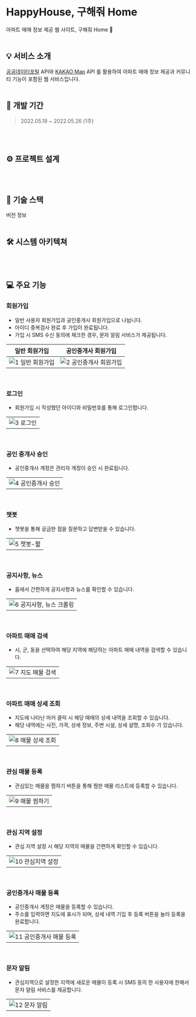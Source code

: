 # HappyHouse, 구해줘 Home
아파트 매매 정보 제공 웹 사이트, 구해줘 Home 🏡
</br>
</br>

## 💡 서비스 소개
[공공데이터포털](https://www.data.go.kr/) API와 [KAKAO Map](https://developers.kakao.com/) API 를 활용하여 아파트 매매 정보 제공과 커뮤니티 기능이 포함된 웹 서비스입니다.
</br>
</br>

## 📅 개발 기간
> 2022.05.19 ~ 2022.05.26 (1주) </br>
</br>
</br>

## ⚙ 프로젝트 설계
</br>
</br>

## 💎 기술 스택
버전 정보
</br>
</br>

## 🛠 시스템 아키텍쳐
</br>
</br>

## 💻 주요 기능
### 회원가입
* 일반 사용자 회원가입과 공인중개사 회원가입으로 나뉩니다. 
* 아이디 중복검사 완료 후 가입이 완료됩니다.
* 가입 시 SMS 수신 동의에 체크한 경우, 문자 알림 서비스가 제공됩니다.

| 일반 회원가입 | 공인중개사 회원가입 | 
|:-------:|:-----:|
| ![1  일반 회원가입](https://user-images.githubusercontent.com/83942393/204470426-f5d8ff74-b6f0-4ec3-9d0f-a4fcd4b15da5.gif) | ![2  공인중개사 회원가입](https://user-images.githubusercontent.com/83942393/204468550-d500b4ad-5440-4f41-932d-db2433973ef3.gif) |
</br>

### 로그인
* 회원가입 시 작성했던 아이디와 비밀번호를 통해 로그인합니다.

| | 
|:-------:|
| ![3  로그인](https://user-images.githubusercontent.com/83942393/204474225-5fdc0dd0-0504-4ad5-9c69-80b990eb8575.gif) | 
</br>

### 공인 중개사 승인
* 공인중개사 계정은 관리자 계정이 승인 시 완료됩니다.

| | 
|:-------:|
| ![4  공인중개사 승인](https://user-images.githubusercontent.com/83942393/204476370-28193b79-ac6b-494f-bce0-bf45de113faf.gif) | 
</br>

### 챗봇
* 챗봇을 통해 궁금한 점을 질문하고 답변받을 수 있습니다.

| | 
|:-------:|
| ![5  챗봇-짧](https://user-images.githubusercontent.com/83942393/204477453-672ba7b4-360c-429d-938c-ead8f2a0dadd.gif) | 
</br>

### 공지사항, 뉴스
* 홈에서 간편하게 공지사항과 뉴스를 확인할 수 있습니다.

| | 
|:-------:|
| ![6  공지사항, 뉴스 크롤링](https://user-images.githubusercontent.com/83942393/204477580-452f7ed3-136d-44e9-9cb6-aea0aa93df67.gif)| 
</br>

### 아파트 매매 검색
* 시, 군, 동을 선택하여 해당 지역에 해당하는 아파트 매매 내역을 검색할 수 있습니다.

| | 
|:-------:|
| ![7  지도 매물 검색](https://user-images.githubusercontent.com/83942393/204477922-1787952b-d6b1-40c0-bb52-c924e8e8e08d.gif) | 
</br>

### 아파트 매매 상세 조회
* 지도에 나타난 마커 클릭 시 해당 매매의 상세 내역을 조회할 수 있습니다.
* 해당 내역에는 사진, 가격, 상세 정보, 주변 시설, 상세 설명, 조회수 가 있습니다.

| | 
|:-------:|
| ![8  매물 상세 조회](https://user-images.githubusercontent.com/83942393/204478728-e59b0e3c-996c-4db7-886a-a3bcd8a39073.gif) | 
</br>

### 관심 매물 등록
* 관심있는 매물을 찜하기 버튼을 통해 찜한 매물 리스트에 등록할 수 있습니다.

| | 
|:-------:|
| ![9  매물 찜하기](https://user-images.githubusercontent.com/83942393/204479257-960dec33-7c6f-4d4b-8c70-d8645ba0764f.gif) | 
</br>

### 관심 지역 설정
* 관심 지역 설정 시 해당 지역의 매물을 간편하게 확인할 수 있습니다.

| | 
|:-------:|
| ![10  관심지역 설정](https://user-images.githubusercontent.com/83942393/204479702-ff77fcf4-cd32-4fdb-a467-e20f32c57887.gif) | 
</br>

### 공인중개사 매물 등록
* 공인중개사 계정은 매물을 등록할 수 있습니다.
* 주소를 입력하면 지도에 표시가 되며, 상세 내역 기입 후 등록 버튼을 눌러 등록을 완료합니다.

| | 
|:-------:|
| ![11  공인중개사 매물 등록](https://user-images.githubusercontent.com/83942393/204479944-55a0784b-61e0-4939-af8a-ea9126134f31.gif) | 
</br>

### 문자 알림
* 관심지역으로 설정한 지역에 새로운 매물이 등록 시 SMS 동의 한 사용자에 한해서 문자 알림 서비스를 제공합니다.

| | 
|:-------:|
| ![12  문자 알림](https://user-images.githubusercontent.com/83942393/204480185-9fa19a82-bbbd-4c8b-bdac-42c73862af62.gif) | 
</br>




